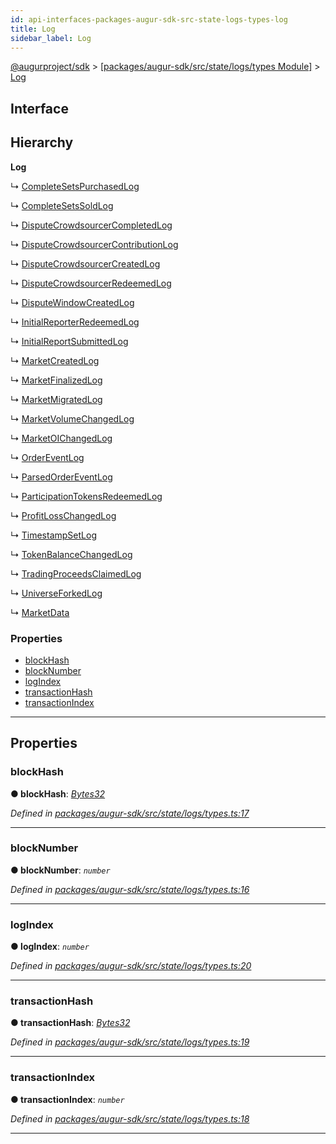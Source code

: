 ```yaml
---
id: api-interfaces-packages-augur-sdk-src-state-logs-types-log
title: Log
sidebar_label: Log
---
```


[@augurproject/sdk](api-readme.md) > [[packages/augur-sdk/src/state/logs/types Module]](api-modules-packages-augur-sdk-src-state-logs-types-module.md) > [Log](api-interfaces-packages-augur-sdk-src-state-logs-types-log.md)

## Interface

## Hierarchy

**Log**

↳  [CompleteSetsPurchasedLog](api-interfaces-packages-augur-sdk-src-state-logs-types-completesetspurchasedlog.md)

↳  [CompleteSetsSoldLog](api-interfaces-packages-augur-sdk-src-state-logs-types-completesetssoldlog.md)

↳  [DisputeCrowdsourcerCompletedLog](api-interfaces-packages-augur-sdk-src-state-logs-types-disputecrowdsourcercompletedlog.md)

↳  [DisputeCrowdsourcerContributionLog](api-interfaces-packages-augur-sdk-src-state-logs-types-disputecrowdsourcercontributionlog.md)

↳  [DisputeCrowdsourcerCreatedLog](api-interfaces-packages-augur-sdk-src-state-logs-types-disputecrowdsourcercreatedlog.md)

↳  [DisputeCrowdsourcerRedeemedLog](api-interfaces-packages-augur-sdk-src-state-logs-types-disputecrowdsourcerredeemedlog.md)

↳  [DisputeWindowCreatedLog](api-interfaces-packages-augur-sdk-src-state-logs-types-disputewindowcreatedlog.md)

↳  [InitialReporterRedeemedLog](api-interfaces-packages-augur-sdk-src-state-logs-types-initialreporterredeemedlog.md)

↳  [InitialReportSubmittedLog](api-interfaces-packages-augur-sdk-src-state-logs-types-initialreportsubmittedlog.md)

↳  [MarketCreatedLog](api-interfaces-packages-augur-sdk-src-state-logs-types-marketcreatedlog.md)

↳  [MarketFinalizedLog](api-interfaces-packages-augur-sdk-src-state-logs-types-marketfinalizedlog.md)

↳  [MarketMigratedLog](api-interfaces-packages-augur-sdk-src-state-logs-types-marketmigratedlog.md)

↳  [MarketVolumeChangedLog](api-interfaces-packages-augur-sdk-src-state-logs-types-marketvolumechangedlog.md)

↳  [MarketOIChangedLog](api-interfaces-packages-augur-sdk-src-state-logs-types-marketoichangedlog.md)

↳  [OrderEventLog](api-interfaces-packages-augur-sdk-src-state-logs-types-ordereventlog.md)

↳  [ParsedOrderEventLog](api-interfaces-packages-augur-sdk-src-state-logs-types-parsedordereventlog.md)

↳  [ParticipationTokensRedeemedLog](api-interfaces-packages-augur-sdk-src-state-logs-types-participationtokensredeemedlog.md)

↳  [ProfitLossChangedLog](api-interfaces-packages-augur-sdk-src-state-logs-types-profitlosschangedlog.md)

↳  [TimestampSetLog](api-interfaces-packages-augur-sdk-src-state-logs-types-timestampsetlog.md)

↳  [TokenBalanceChangedLog](api-interfaces-packages-augur-sdk-src-state-logs-types-tokenbalancechangedlog.md)

↳  [TradingProceedsClaimedLog](api-interfaces-packages-augur-sdk-src-state-logs-types-tradingproceedsclaimedlog.md)

↳  [UniverseForkedLog](api-interfaces-packages-augur-sdk-src-state-logs-types-universeforkedlog.md)

↳  [MarketData](api-interfaces-packages-augur-sdk-src-state-logs-types-marketdata.md)

### Properties

* [blockHash](api-interfaces-packages-augur-sdk-src-state-logs-types-log.md#blockhash)
* [blockNumber](api-interfaces-packages-augur-sdk-src-state-logs-types-log.md#blocknumber)
* [logIndex](api-interfaces-packages-augur-sdk-src-state-logs-types-log.md#logindex)
* [transactionHash](api-interfaces-packages-augur-sdk-src-state-logs-types-log.md#transactionhash)
* [transactionIndex](api-interfaces-packages-augur-sdk-src-state-logs-types-log.md#transactionindex)

---

## Properties

<a id="blockhash"></a>

###  blockHash

**● blockHash**: *[Bytes32](api-modules-packages-augur-sdk-src-state-logs-types-module.md#bytes32)*

*Defined in [packages/augur-sdk/src/state/logs/types.ts:17](https://github.com/AugurProject/augur/blob/0ea8996003/packages/augur-sdk/src/state/logs/types.ts#L17)*

___
<a id="blocknumber"></a>

###  blockNumber

**● blockNumber**: *`number`*

*Defined in [packages/augur-sdk/src/state/logs/types.ts:16](https://github.com/AugurProject/augur/blob/0ea8996003/packages/augur-sdk/src/state/logs/types.ts#L16)*

___
<a id="logindex"></a>

###  logIndex

**● logIndex**: *`number`*

*Defined in [packages/augur-sdk/src/state/logs/types.ts:20](https://github.com/AugurProject/augur/blob/0ea8996003/packages/augur-sdk/src/state/logs/types.ts#L20)*

___
<a id="transactionhash"></a>

###  transactionHash

**● transactionHash**: *[Bytes32](api-modules-packages-augur-sdk-src-state-logs-types-module.md#bytes32)*

*Defined in [packages/augur-sdk/src/state/logs/types.ts:19](https://github.com/AugurProject/augur/blob/0ea8996003/packages/augur-sdk/src/state/logs/types.ts#L19)*

___
<a id="transactionindex"></a>

###  transactionIndex

**● transactionIndex**: *`number`*

*Defined in [packages/augur-sdk/src/state/logs/types.ts:18](https://github.com/AugurProject/augur/blob/0ea8996003/packages/augur-sdk/src/state/logs/types.ts#L18)*

___

